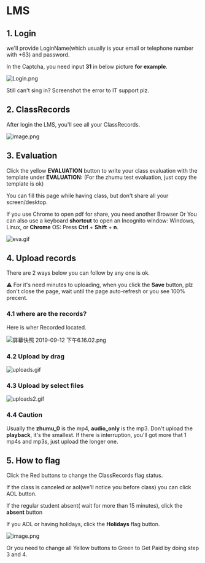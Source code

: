 # LMS

## 1. Login

we'll provide LoginName(which usually is your email or telephone number with +63) and password.

In the Captcha, you need input **31** in below picture **for example**.

![Login.png](https://i.loli.net/2019/10/22/fNUQWbZ4TcsP7Yj.png)

Still can't sing in? Screenshot the error to IT support plz.

## 2. ClassRecords

After login the LMS,  you'll see all your ClassRecords.

![image.png](https://i.loli.net/2019/09/13/N6bnizvE4lBFU5c.png)



## 3. Evaluation

Click the yellow **EVALUATION** button to write your class evaluation with the template under **EVALUATION:** (For the zhumu test evaluation, just copy the template is ok)

You can fill this page while having class, but don't share all your screen/desktop.

If you use Chrome to open pdf for share, you need another Browser Or You can also use a keyboard **shortcut** to open an Incognito window: Windows, Linux, or **Chrome** OS: Press **Ctrl** + **Shift** + **n**. 

![eva.gif](https://i.loli.net/2019/09/13/eE62naT8qVUZIjp.gif)





## 4. Upload records

There are 2 ways below you can follow by any one is ok. 

⚠️ For it's need minutes to uploading, when you click the **Save** button, plz don't close the page,  wait until the page auto-refresh or you see 100% precent. 



### 4.1 where are the records?

Here is wher Recorded located.

![屏幕快照 2019-09-12 下午6.16.02.png](https://i.loli.net/2019/09/12/CfKnBeXYQO9jTqv.png)


### 4.2 Upload by drag

![uploads.gif](https://i.loli.net/2019/09/13/bgD8iF5EzRSGPUt.gif)





### 4.3 Upload by select files

![uploads2.gif](https://i.loli.net/2019/09/13/2iw9LKfu3VRs8gJ.gif)

### 4.4 Caution

Usually the **zhumu_0** is the mp4, **audio_only** is the mp3.
Don't upload the **playback**, it's the smallest.
If there is interruption, you'll got more that 1 mp4s and mp3s, just upload the longer one.

## 5. How to flag

Click the Red buttons to change the ClassRecords flag status. 

If the class is canceled or aol(we'll notice you before class) you can click AOL button.

If  the regular student absent( wait for more than 15 minutes), click the **absent** button

If you AOL or having holidays,  click the **Holidays** flag button.

![image.png](https://i.loli.net/2019/09/13/N6bnizvE4lBFU5c.png)

Or you need to change all Yellow buttons to Green to Get Paid by doing step 3 and 4.